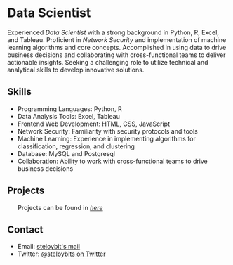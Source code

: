 <h1>Data Scientist</h1>
    <p>Experienced <em>Data Scientist</em> with a strong background in Python, R, Excel, and Tableau. Proficient in <em>Network Security</em> and implementation of machine learning algorithms and core concepts. Accomplished in using data to drive business decisions and collaborating with cross-functional teams to deliver actionable insights. Seeking a challenging role to utilize technical and analytical skills to develop innovative solutions.</p>
    <h2>Skills</h2>
    <ul>
      <li>Programming Languages: Python, R</li>
      <li>Data Analysis Tools: Excel, Tableau</li>
      <li>Frontend Web Development: HTML, CSS, JavaScript</li>
      <li>Network Security: Familiarity with security protocols and tools</li>
      <li>Machine Learning: Experience in implementing algorithms for classification, regression, and clustering</li>
    <li>Database: MySQL and Postgresql </li>
      <li>Collaboration: Ability to work with cross-functional teams to drive business decisions</li>
    </ul>
    <h2>Projects</h2>
    <ul> Projects can be found in <a href="https://github.com/SteloyBits?tab=repositories"> <em>here</em></a></ul>
    <h2>Contact</h2>
    <ul>
      <li>Email: <a href="mailto:steloybits@vivaldi.net">steloybit's mail</a></li>
      <li>Twitter: <a href="https://mobile.twitter.com/steloybits">@steloybits on Twitter</a></li>
    </ul>
<!---
SteloyBits/SteloyBits is a ✨ special ✨ repository because its `README.md` (this file) appears on your GitHub profile.
You can click the Preview link to take a look at your changes.
--->
